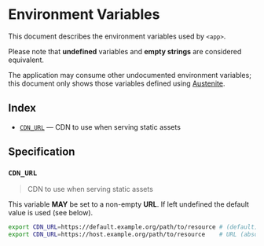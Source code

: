 # Environment Variables

This document describes the environment variables used by `<app>`.

Please note that **undefined** variables and **empty strings** are considered
equivalent.

The application may consume other undocumented environment variables; this
document only shows those variables defined using [Austenite].

[austenite]: https://github.com/eloquent/austenite

## Index

- [`CDN_URL`](#CDN_URL) — CDN to use when serving static assets

## Specification

### `CDN_URL`

> CDN to use when serving static assets

This variable **MAY** be set to a non-empty **URL**.
If left undefined the default value is used (see below).

```sh
export CDN_URL=https://default.example.org/path/to/resource # (default)
export CDN_URL=https://host.example.org/path/to/resource    # URL (absolute)
```
